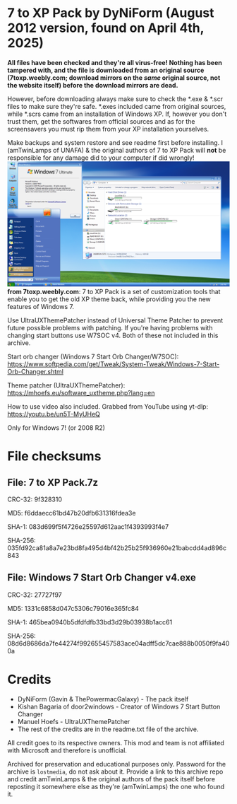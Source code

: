 # 7 to XP Pack by DyNiForm (August 2012 version, found on April 4th, 2025)
**All files have been checked and they're all virus-free! Nothing has been tampered with, and the file is downloaded from an original source (7toxp.weebly.com; download mirrors on the *same* original source, not the website itself) before the download mirrors are dead.**

However, before downloading always make sure to check the *.exe & *.scr files to make sure they're safe. *.exes included came from original sources, while *.scrs came from an installation of Windows XP. If, however you don't trust them, get the softwares from official sources and as for the screensavers you must rip them from your XP installation yourselves.

Make backups and system restore and see readme first before installing. I (amTwinLamps of UNAFA) & the original authors of 7 to XP Pack will **not** be responsible for any damage did to your computer if did wrongly!
![Windows 7 Ultimate desktop skinned to look like Windows XP's.](https://github.com/unafa/7toxp/blob/6d05736c5c18b44e4ab15c28cc4f91d41addb42b/7toxp_preview1.png)
**from 7toxp.weebly.com**: 7 to XP Pack is a set of customization tools that enable you to get the old XP theme back, while providing you the new features of Windows 7.

Use UltraUXThemePatcher instead of Universal Theme Patcher to prevent future possible problems with patching. If you're having problems with changing start buttons use W7SOC v4. Both of these not included in this archive.

Start orb changer (Windows 7 Start Orb Changer/W7SOC): https://www.softpedia.com/get/Tweak/System-Tweak/Windows-7-Start-Orb-Changer.shtml

Theme patcher (UltraUXThemePatcher): https://mhoefs.eu/software_uxtheme.php?lang=en

How to use video also included. Grabbed from YouTube using yt-dlp: https://youtu.be/un5T-MyUHeQ

Only for Windows 7! (or 2008 R2)
# File checksums
## File: 7 to XP Pack.7z
CRC-32: 9f328310

MD5: f6ddaecc61bd47b20dfb631316fdea3e

SHA-1: 083d699f5f4726e25597d612aac1f4393993f4e7

SHA-256: 035fd92ca81a8a7e23bd8fa495d4bf42b25b25f936960e21babcdd4ad896c843
## File: Windows 7 Start Orb Changer v4.exe
CRC-32: 27727f97

MD5: 1331c6858d047c5306c79016e365fc84

SHA-1: 465bea0940b5dfdfdfb33bd3d29b03938b1acc61

SHA-256: 08d6d8686da7fe44274f992655457583ace04adff5dc7cae888b0050f9fa400a
# Credits
- DyNiForm (Gavin & ThePowermacGalaxy) - The pack itself
- Kishan Bagaria of door2windows - Creator of Windows 7 Start Button Changer
- Manuel Hoefs - UltraUXThemePatcher
- The rest of the credits are in the readme.txt file of the archive.

All credit goes to its respective owners. This mod and team is not affiliated with Microsoft and therefore is unofficial.

Archived for preservation and educational purposes only. Password for the archive is ``lostmedia``, do not ask about it. Provide a link to this archive repo and credit amTwinLamps & the original authors of the pack itself before reposting it somewhere else as they're (amTwinLamps) the one who found it.
